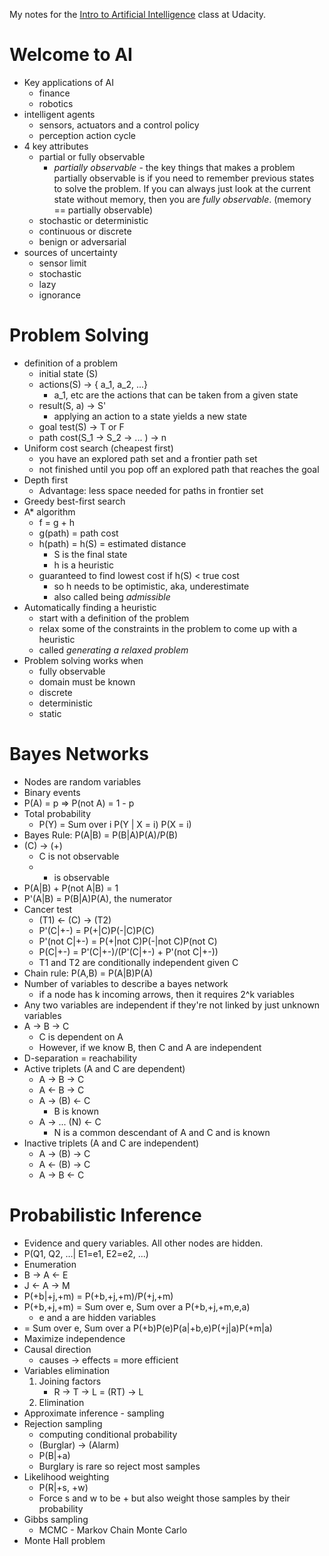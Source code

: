 
My notes for the [Intro to Artificial
Intelligence](https://www.udacity.com/course/cs271) class at Udacity.

# Welcome to AI

* Key applications of AI
    * finance
    * robotics
* intelligent agents
    * sensors, actuators and a control policy
    * perception action cycle
* 4 key attributes
    * partial or fully observable
        * *partially observable* - the key things that makes a problem partially
          observable is if you need to remember previous states to solve the
          problem. If you can always just look at the current state without
          memory, then you are *fully observable*. (memory == partially
          observable)
    * stochastic or deterministic
    * continuous or discrete
    * benign or adversarial
* sources of uncertainty
    * sensor limit
    * stochastic
    * lazy
    * ignorance

# Problem Solving

* definition of a problem
    * initial state (S)
    * actions(S) -> { a\_1, a\_2, ...}
        * a\_1, etc are the actions that can be taken from a given state
    * result(S, a) -> S'
        * applying an action to a state yields a new state
    * goal test(S) -> T or F
    * path cost(S\_1 -> S\_2 -> ... ) -> n
* Uniform cost search (cheapest first)
    * you have an explored path set and a frontier path set
    * not finished until you pop off an explored path that reaches the goal
* Depth first
    * Advantage: less space needed for paths in frontier set
* Greedy best-first search
* A\* algorithm
    * f = g + h
    * g(path) = path cost
    * h(path) = h(S) = estimated distance
        * S is the final state
        * h is a heuristic
    * guaranteed to find lowest cost if h(S) < true cost
        * so h needs to be optimistic, aka, underestimate
        * also called being *admissible*
* Automatically finding a heuristic
    * start with a definition of the problem
    * relax some of the constraints in the problem to come up with a heuristic
    * called *generating a relaxed problem*
* Problem solving works when
    * fully observable
    * domain must be known
    * discrete
    * deterministic
    * static

# Bayes Networks

* Nodes are random variables
* Binary events
* P(A) = p => P(not A) = 1 - p
* Total probability
    * P(Y) = Sum over i P(Y | X = i) P(X = i)
* Bayes Rule: P(A|B) = P(B|A)P(A)/P(B)
* (C) -> (+)
    * C is not observable
    * + is observable
* P(A|B) + P(not A|B) = 1
* P'(A|B) = P(B|A)P(A), the numerator
* Cancer test
    * (T1) <- (C) -> (T2)
    * P'(C|+-) = P(+|C)P(-|C)P(C)
    * P'(not C|+-) = P(+|not C)P(-|not C)P(not C)
    * P(C|+-) = P'(C|+-)/(P'(C|+-) + P'(not C|+-))
    * T1 and T2 are conditionally independent given C
* Chain rule: P(A,B) = P(A|B)P(A)
* Number of variables to describe a bayes network
    * if a node has k incoming arrows, then it requires 2^k variables
* Any two variables are independent if they're not linked by just unknown
  variables
* A -> B -> C
    * C is dependent on A
    * However, if we know B, then C and A are independent
* D-separation = reachability
* Active triplets (A and C are dependent)
    * A -> B -> C
    * A <- B -> C
    * A -> (B) <- C
        * B is known
    * A -> ... (N) <- C
        * N is a common descendant of A and C and is known
* Inactive triplets (A and C are independent)
    * A -> (B) -> C
    * A <- (B) -> C
    * A -> B <- C

# Probabilistic Inference
* Evidence and query variables.  All other nodes are hidden.
* P(Q1, Q2, ...| E1=e1, E2=e2, ...)
* Enumeration
* B -> A <- E
* J <- A -> M
* P(+b|+j,+m) = P(+b,+j,+m)/P(+j,+m)
* P(+b,+j,+m) = Sum over e, Sum over a P(+b,+j,+m,e,a)
    * e and a are hidden variables
* = Sum over e, Sum over a P(+b)P(e)P(a|+b,e)P(+j|a)P(+m|a)
* Maximize independence
* Causal direction
    * causes -> effects = more efficient
* Variables elimination
    1. Joining factors
        * R -> T -> L = (RT) -> L
    2. Elimination
* Approximate inference - sampling
* Rejection sampling
    * computing conditional probability
    * (Burglar) -> (Alarm)
    * P(B|+a)
    * Burglary is rare so reject most samples
* Likelihood weighting
    * P(R|+s, +w)
    * Force s and w to be + but also weight those samples by their probability
* Gibbs sampling
    * MCMC - Markov Chain Monte Carlo
* Monte Hall problem
